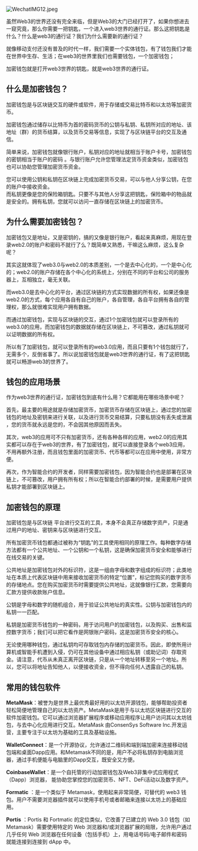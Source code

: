 
![WechatIMG12.jpeg](https://p1-juejin.byteimg.com/tos-cn-i-k3u1fbpfcp/7535f8de2fb94aa58577404c385ea7ec~tplv-k3u1fbpfcp-watermark.image?)

虽然Web3的世界还没有完全来临，但是Web3的大门已经打开了，如果你想进去一窥究竟，那么你需要一把钥匙，一个进入web3世界的通行证。那么这把钥匙是什么？什么是web3的通行证？我们为什么需要新的通行证？

就像移动支付还没有普及的时代一样，我们需要一个实体钱包，有了钱包我们才能在世界中生存、生活；在web3的世界里我们也需要钱包，一个加密钱包；  

加密钱包就是打开web3世界的钥匙，就是web3世界的通行证。

## 什么是加密钱包？  
加密钱包是与区块链交互的硬件或软件，用于存储或交易比特币和以太坊等加密货币。 

加密钱包通过储存以比特币为首的密码货币的公钥与私钥、私钥所对应的地址、该地址（群）的货币结算，以及货币交易等信息，实现了与区块链平台的交互及通信。 

简单来说，加密钱包就像银行账户，私钥对应的地址就相当于账户卡号，加密钱包的密钥相当于账户的密码 。与银行账户允许您管理法定货币资金类似，加密钱包也可以协助您管理加密货币资金。

您可以使用公钥和私钥在区块链上完成加密货币交易，可以与他人分享公钥，在您的账户中接收资金。  
而私钥更像是您的保险箱钥匙。只要不与其他人分享这把钥匙，保险箱中的物品就是安全的。拥有私钥，您就可以访问一直存储在区块链上的加密货币。  
  
## 为什么需要加密钱包？  
加密钱包又是地址，又是密钥的，搞的又像是银行账户，看起来真麻烦，用现在登录web2.0的账户和密码不就行了么？既简单又熟悉，干嘛这么麻烦，这么复杂呢？

其实这就体现了web3.0与web2.0的本质差别，一个是去中心化的，一个是中心化的；web2.0的账户存储在各个中心化的系统上，分别在不同的平台和公司的服务器上，互相独立，毫无关联。  

而web3.0是去中心化的平台，通过区块链的方式实现数据的所有权，如果还像是web2.0的方式，每个应用各自有自己的账户，各自管理，各自平台拥有各自的管理权，那么就很难实现用户拥有数据。

而通过加密钱包，实现与区块链的交互，通过1个加密钱包就可以登录所有的web3.0的应用，而加密钱包的数据就存储在区块链上，不可篡改，通过私钥就可以证明数据的所有权。  

所以有了加密钱包，就可以登录所有的web3.0应用，而且只要有1个钱包就行了，无需多个，反倒省事了。所以说加密钱包就是web3世界的通行证，有了这把钥匙就可以畅游web3的世界了。

## 钱包的应用场景  
作为web3世界的通行证，加密钱包到底有什么用？它都能用在哪些场景中呢？ 

首先，最主要的用途就是存储加密货币，加密货币存储在区块链上，通过您的加密钱包的地址及密钥来进行关联，以及进行货币交易结算，只要私钥没有丢失或泄漏 ，您的货币就永远是您的，不会因其他原因而丢失。  

其次，web3的应用可不只有加密货币，还有各种各样的应用，web2.0的应用其实都可以存在于web3的世界，有了加密钱包，就可以直接登录各个web3应用，不用再额外注册，而且钱包里面的加密货币、代币等都可以在应用中使用，非常方便。 

再次，作为智能合约的开发者，同样需要加密钱包，因为智能合约也是部署在区块链上，不可篡改，用户拥有所有权；所以在智能合约部署的时候，是需要用户提供私钥才能部署到区块链上。 

## 加密钱包的原理  
加密钱包是与区块链 平台进行交互的工具，本身不会真正存储数字资产，只是通过用户的地址、密钥来与区块链进行交互。

所有加密货币钱包都通过被称为“钥匙”的工具使用相同的原理工作。每种数字存储方法都有一个公共地址、一个公钥和一个私钥，这是确保加密货币安全和能够进行在线交易的关键。

公共地址是加密钱包对外的标识符，这是一组由字母和数字组成的标识符；此类地址在本质上代表区块链中用来接收加密货币的特定“位置”，标记您购买的数字货币的存储地点。您在购买加密货币时需要提供公共地址，这就像银行汇款，您需要向汇款方提供收款账户信息。

公钥是字母和数字的随机组合，用于验证公共地址的真实性。公钥与加密钱包内的私钥一一匹配。

私钥是加密货币钱包的一种密码，用于访问用户的加密钱包，以及购买、出售和监控数字货币；我们可以把它看作是网银账户密码，这是加密货币安全的核心。

无论使用哪种钱包，通过私钥均可存取钱包内存储的加密货币。因此，即使所用计算机或智能手机遭到入侵，仍可在其他设备中通过相应私钥（或助记词）存取资金。请注意，代币从未真正离开区块链，只是从一个地址转移至另一个地址。所以，您可以将地址告知他人，以便接收资金，但不得向任何人透露自己的私钥。  
  
## 常用的钱包软件  
**MetaMask**：被誉为是世界上最优秀最好用的以太坊开源钱包，能够帮助投资者轻松简便地管理自己的以太坊资产。MetaMask是用于与以太坊区块链进行交互的软件加密钱包。它可以通过浏览器扩展程序或移动应用程序让用户访问其以太坊钱包，与去中心化应用进行交互。MetaMask 由ConsenSys Software Inc.开发运营，主要专注于以太坊为基础的工具及基础设施。 

**WalletConnect**：是一个开源协议，允许通过二维码和端到端加密来连接移动钱包端和桌面Dapp应用。和Metamask不同的是，用户不必将私钥存到电脑浏览器，通过手机便能与电脑里的Dapp交互，既安全又方便。 

**CoinbaseWallet**：是一个自托管的行动加密钱包及Web3非集中式应用程式（Dapp）浏览器， 能协助您掌控您的加密货币、NFT、DeFi活动以及数字资产。  

**Formatic** ：是一个类似于 Metamask，使用起来非常简便，可替代的 web3 钱包。用户不需要浏览器插件就可以使用手机号或者邮箱来连接以太坊上的基础应用。 

**Portis** ：Portis 和 Fortmatic 的定位类似，它改善了已建立的 Web 3.0 钱包（如Metamask）需要使用特定的 Web 浏览器和/或浏览器扩展的局限，允许用户通过几乎任何 Web 浏览器在任何设备（包括手机）上，用电话号码/电子邮件和密码就能连接到连接到 dApp 中。